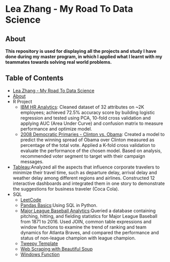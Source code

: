 # Lea Zhang - My Road To Data Science
## About
**This repository is used for displaying all the projects and study I have done during my master program, in which I applied what I learnt with my teammates towards solving real world problems.**
## Table of Contents
- [Lea Zhang - My Road To Data Science](#lea-zhang---my-road-to-data-science)
- [About](#about)
- R Project
  - [IBM HR Analytics](https://github.com/lea1206zhang/Lea-Zhang_MyRoadToDataScience/tree/master/R%20Project/IBM%20Attrition%20Analysis): Cleaned dataset of 32 attributes on ~2K employees; achieved 72.5% accuracy score by building logistic regression and tested using PCA, 10-fold cross validation and applying AUC (Area Under Curve) and confusion matrix to measure performance and optimize model.
  - [2008 Democratic Primaries - Clinton vs. Obama](https://github.com/lea1206zhang/Lea-Zhang_MyRoadToDataScience/tree/master/R%20Project/2008%20Democratic%20Primaries%20-%20Clinton%20vs.%20Obama): Created a model to predict the winning spread of Obama over Clinton measured as percentage of the total vote. Applied a K-fold cross validation to evaluate the performance of the chosen model. Based on analysis, recommended voter segment to target with their campaign messages. 
- [Tableau](https://public.tableau.com/profile/lea.zhang#!/):Analyzed all the aspects that influence corporate travelers to minimize their travel time, such as departure delay, arrival delay and weather delay among different regions and airlines. Constructed 12 interactive dashboards and integrated them in one story to demonstrate the suggestions for business traveler (Coca Cola).
- SQL 
  - [LeetCode](https://github.com/lea1206zhang/Lea-Zhang_MyRoadToDataScience/tree/master/LeetCode/Solutions)
  - [Pandas Basics](https://github.com/lea1206zhang/Lea-Zhang_MyRoadToDataScience/blob/master/SQL/Pandas_Basics_Complete.ipynb):Using SQL in Python.
  - [Major League Baseball Analytics](https://github.com/lea1206zhang/Lea-Zhang_MyRoadToDataScience/blob/master/SQL/Major%20League%20Baseball%20Analytics.ipynb):Queried a database containing pitching, hitting, and fielding statistics for Major League Baseball from 1871 to 2016. Used JOIN, common table expressions and window functions to examine the trend of ranking and team dynamics for Atlanta Braves, and compared the performance and status of non-league champion with league champion.
  - [Tweepy Template](https://github.com/lea1206zhang/Lea-Zhang_MyRoadToDataScience/blob/master/SQL/Tweepy_Template.ipynb)
  - [Web Scraping with Beautiful Soup](https://github.com/lea1206zhang/Lea-Zhang_MyRoadToDataScience/blob/master/SQL/Web%2BScraping%2Bwith%2BBeautiful%2BSoup.ipynb)
  - [Windows Function](https://github.com/lea1206zhang/Lea-Zhang_MyRoadToDataScience/blob/master/SQL/Window_Functions.ipynb)


